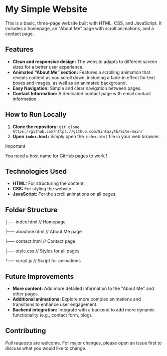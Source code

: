 # My Simple Website

This is a basic, three-page website built with HTML, CSS, and JavaScript. It includes a homepage, an "About Me" page
with scroll animations, and a contact page.

## Features

* **Clean and responsive design:** The website adapts to different screen sizes for a better user experience.
* **Animated "About Me" section:** Features a scrolling animation that reveals content as you scroll down, including a
  fade-in effect for text boxes and images, as well as an animated background.
* **Easy Navigation:** Simple and clear navigation between pages.
* **Contact Information:**  A dedicated contact page with email contact information.

## How to Run Locally

1. **Clone the repository:** `git clone https://github.com/https://github.com/Sintaxytb/Site-main/`
2. **Open `index.html`:**  Simply open the `index.html` file in your web browser.

> [!IMPORTANT]  
> You need a host name for GitHub pages to work !

## Technologies Used

* **HTML:**  For structuring the content.
* **CSS:** For styling the website.
* **JavaScript:** For the scroll animations on all pages.

## Folder Structure

├── index.html // Homepage

├── aboutme.html // About Me page

├── contact.html // Contact page

├── style.css // Styles for all pages

└── script.js // Script for animations

## Future Improvements

* **More content:** Add more detailed information to the "About Me" and other pages.
* **Additional animations:** Explore more complex animations and transitions to enhance user engagement.
* **Backend integration:** Integrate with a backend to add more dynamic functionality (e.g., contact form, blog).

## Contributing

Pull requests are welcome. For major changes, please open an issue first to discuss what you would like to change.
